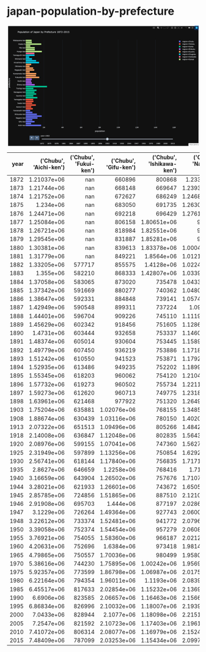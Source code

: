 # japan-population-by-prefecture

![Screenshot](screenshot.png)


|   year |   ('Chubu', 'Aichi-ken') |   ('Chubu', 'Fukui-ken') |   ('Chubu', 'Gifu-ken') |   ('Chubu', 'Ishikawa-ken') |   ('Chubu', 'Nagano-ken') |   ('Chubu', 'Niigata-ken') |   ('Chubu', 'Shizuoka-ken') |   ('Chubu', 'Toyama-ken') |   ('Chubu', 'Yamanashi-ken') |   ('Chugoku', 'Hiroshima-ken') |   ('Chugoku', 'Okayama-ken') |   ('Chugoku', 'Shimane-ken') |   ('Chugoku', 'Tottori-ken') |   ('Chugoku', 'Yamaguchi-ken') |   ('Hokkaido', 'Hokkaido') |   ('Kansai', 'Hyogo-ken') |   ('Kansai', 'Kyoto-fu') |   ('Kansai', 'Mie-ken') |   ('Kansai', 'Nara-ken') |   ('Kansai', 'Osaka-fu') |   ('Kansai', 'Shiga-ken') |   ('Kansai', 'Wakayama-ken') |   ('Kanto', 'Chiba-ken') |   ('Kanto', 'Gunma-ken') |   ('Kanto', 'Ibaraki-ken') |   ('Kanto', 'Kanagawa-ken') |   ('Kanto', 'Saitama-ken') |   ('Kanto', 'Tochigi-ken') |   ('Kanto', 'Tokyo-to') |   ('Kyushu', 'Fukuoka-ken') |   ('Kyushu', 'Kagoshima-ken') |   ('Kyushu', 'Kumamoto-ken') |   ('Kyushu', 'Miyazaki-ken') |   ('Kyushu', 'Nagasaki-ken') |   ('Kyushu', 'Oita-ken') |   ('Kyushu', 'Okinawa-ken') |   ('Kyushu', 'Saga-ken') |   ('Shikoku', 'Ehime-ken') |   ('Shikoku', 'Kagawa-ken') |   ('Shikoku', 'Kochi-ken') |   ('Shikoku', 'Tokushima-ken') |   ('Tohoku', 'Akita-ken') |   ('Tohoku', 'Aomori-ken') |   ('Tohoku', 'Fukushima-ken') |   ('Tohoku', 'Iwate-ken') |   ('Tohoku', 'Miyagi-ken') |   ('Tohoku', 'Yamagata-ken') |
|-------:|-------------------------:|-------------------------:|------------------------:|----------------------------:|--------------------------:|---------------------------:|----------------------------:|--------------------------:|-----------------------------:|-------------------------------:|-----------------------------:|-----------------------------:|-----------------------------:|-------------------------------:|---------------------------:|--------------------------:|-------------------------:|------------------------:|-------------------------:|-------------------------:|--------------------------:|-----------------------------:|-------------------------:|-------------------------:|---------------------------:|----------------------------:|---------------------------:|---------------------------:|------------------------:|----------------------------:|------------------------------:|-----------------------------:|-----------------------------:|-----------------------------:|-------------------------:|----------------------------:|-------------------------:|---------------------------:|----------------------------:|---------------------------:|-------------------------------:|--------------------------:|---------------------------:|------------------------------:|--------------------------:|---------------------------:|-----------------------------:|
|   1872 |              1.21037e+06 |                      nan |        660896           |            800868           |               1.2331e+06  |                1.35373e+06 |                 1.12302e+06 |             nan           |                       360068 |               919047           |             933889           |             599653           |                       385531 |               827536           |           327344           |          834350           |         810240           |        777597           |         418326           |              1.10803e+06 |          576564           |             556919           |            nan           |         382697           |           837014           |            595812           |           837941           |           623058           |        779361           |                 1.34101e+06 |              670864           |                nan           |                nan           |             630487           |         562318           |            166789           |                   506667 |              nan           |            559712           |           524511           |                            nan |          582297           |           473244           |              782169           |          692048           |           404577           |             299291           |
|   1873 |              1.21744e+06 |                      nan |        668148           |            669647           |               1.23936e+06 |                1.35722e+06 |                 1.12857e+06 |             nan           |                       362973 |               925962           |             939380           |             602257           |                       386186 |               830060           |           330527           |          839634           |         812674           |        783633           |         423004           |              1.11349e+06 |          578099           |             562410           |            nan           |         384796           |           842730           |            582733           |           843918           |           626994           |        813504           |                 1.35252e+06 |              806902           |                nan           |             382564           |             665123           |         565460           |            166789           |                   480034 |              nan           |            564351           |           526285           |                            nan |          581859           |           473317           |                   1.21935e+06 |          696810           |           408088           |             302743           |
|   1874 |              1.21752e+06 |                      nan |        672627           |            686249           |               1.24689e+06 |                1.36878e+06 |                 1.13153e+06 |             nan           |                       364345 |               941978           |             941928           |             604020           |                       388861 |               836419           |           354550           |          839458           |         817466           |        781002           |         427635           |              1.12277e+06 |          579704           |             565696           |              1.04319e+06 |            nan           |           854112           |            606909           |                1.24435e+06 |           636348           |        830935           |                 1.36721e+06 |              812327           |                nan           |             388083           |             668482           |         578163           |            167073           |                   486946 |           786408           |               nan           |           528728           |                            nan |          596641           |           473098           |                   1.22847e+06 |          701041           |           410437           |             307535           |
|   1875 |              1.234e+06   |                      nan |        683050           |            691735           |               1.26304e+06 |                1.38835e+06 |                 1.1522e+06  |             nan           |                       369255 |               942827           |             955239           |             608853           |                       392589 |               838946           |           356910           |          852422           |         820745           |        797310           |         430734           |              1.14302e+06 |          584756           |             572436           |              1.05537e+06 |            nan           |           863388           |            612558           |                1.26885e+06 |           648503           |        855270           |                 1.37703e+06 |              813692           |                nan           |             384071           |             668974           |         580347           |            167320           |                   487008 |           791522           |               nan           |           531863           |                            nan |          604114           |           484428           |                   1.24654e+06 |          703843           |           419135           |             309837           |
|   1876 |              1.24471e+06 |                      nan |        692218           |            696429           |               1.27612e+06 |                1.38881e+06 |                 1.16004e+06 |             nan           |                       374250 |               964337           |             961035           |             613425           |                       395632 |               844550           |           149554           |          863784           |         832998           |        810461           |         433938           |              1.15222e+06 |          589747           |             579112           |              1.06166e+06 |            nan           |                1.24396e+06 |            602441           |                1.29861e+06 |           665724           |             1.08158e+06 |                 1.39562e+06 |              820654           |                nan           |             388508           |             672278           |         583740           |            167572           |                   491260 |           793214           |            591584           |           534070           |                            nan |          609420           |           489245           |                   1.25858e+06 |          327924           |           421960           |             312313           |
|   1877 |              1.25084e+06 |                      nan |        806158           |                 1.80651e+06 |          965677           |                1.50006e+06 |            968814           |             nan           |                       377944 |                    1.19007e+06 |             976774           |                  1.01736e+06 |                          nan |               850608           |           150667           |               1.34376e+06 |         792042           |        818877           |            nan           |              1.46369e+06 |          711802           |             584976           |              1.07114e+06 |         547991           |           867701           |            707272           |           901714           |           543245           |        877049           |                 1.06405e+06 |                   1.21838e+06 |             980642           |                nan           |                  1.16737e+06 |         714234           |            167822           |                      nan |                1.39409e+06 |               nan           |                1.16024e+06 |                            nan |          613389           |           462865           |              765115           |          578297           |           591524           |             657613           |
|   1878 |              1.26721e+06 |                      nan |        818984           |                 1.82551e+06 |          973959           |                1.5046e+06  |            976405           |             nan           |                       381229 |                    1.19784e+06 |             984621           |                  1.02368e+06 |                          nan |               855618           |           151735           |               1.35738e+06 |         798911           |        830415           |            nan           |              1.47681e+06 |          721099           |             591668           |              1.07864e+06 |         554888           |           875491           |            715258           |           912528           |           550271           |        881443           |                 1.07024e+06 |                   1.21994e+06 |             980976           |                nan           |                  1.17326e+06 |         718816           |            168064           |                      nan |                1.40369e+06 |               nan           |                1.16472e+06 |                            nan |          616148           |           464985           |              774707           |          579249           |           594684           |             662913           |
|   1879 |              1.29545e+06 |                      nan |        831887           |                 1.85281e+06 |          986077           |                1.53071e+06 |            980766           |             nan           |                       391123 |                    1.20795e+06 |                  1.00122e+06 |                  1.03458e+06 |                          nan |               875607           |           158615           |               1.37072e+06 |         814273           |        835087           |            nan           |              1.53402e+06 |          729893           |             602075           |              1.09968e+06 |         573984           |           887957           |            754610           |           929939           |           570843           |        953776           |                 1.0876e+06  |                   1.26191e+06 |             981341           |                nan           |                  1.19213e+06 |         728115           |            310545           |                      nan |                1.43263e+06 |               nan           |                1.18576e+06 |                            nan |          621130           |           468517           |              804866           |          592294           |           616881           |             681180           |
|   1880 |              1.30381e+06 |                      nan |        839613           |                 1.83378e+06 |               1.00041e+06 |                1.54634e+06 |            970022           |             nan           |                       395447 |                    1.21315e+06 |                  1.00057e+06 |                  1.03726e+06 |                          nan |               877614           |           163355           |               1.39193e+06 |         822112           |        842269           |            nan           |              1.54008e+06 |          738211           |             601236           |              1.10329e+06 |         581556           |           894376           |            757462           |           933955           |           581358           |        957144           |                 1.09722e+06 |                   1.27046e+06 |             986695           |                nan           |                  1.19034e+06 |         731964           |            310545           |                      nan |                1.4389e+06  |               nan           |                1.17925e+06 |                            nan |          618833           |           475413           |              808937           |          591881           |           619120           |             682929           |
|   1881 |              1.31779e+06 |                      nan |        849221           |                 1.8564e+06  |               1.01214e+06 |                1.56431e+06 |            972265           |             nan           |                       404299 |                    1.22506e+06 |                  1.00705e+06 |                  1.04386e+06 |                          nan |               883885           |           168084           |               1.40661e+06 |         831012           |        850791           |            nan           |              1.54744e+06 |          745133           |             603723           |              1.10868e+06 |         593625           |           906073           |            772903           |           952689           |           593383           |        979109           |                 1.10948e+06 |                   1.27963e+06 |             995673           |                nan           |                  1.19606e+06 |         740009           |            356801           |                      nan |                1.45347e+06 |               nan           |           550686           |                         637550 |          625506           |           484274           |              823120           |          598132           |           625332           |             687718           |
|   1882 |              1.33205e+06 |                   577717 |        855575           |                 1.4128e+06  |               1.02241e+06 |                1.58117e+06 |            980793           |             nan           |                       409929 |                    1.24303e+06 |                  1.01967e+06 |             669410           |                       380915 |               888442           |           177901           |               1.41942e+06 |         835227           |        857887           |            nan           |              1.57233e+06 |          633447           |             606754           |              1.1177e+06  |         604182           |           916739           |            790735           |           962717           |           600627           |        987911           |                 1.11865e+06 |                   1.29028e+06 |             993373           |                nan           |                  1.20445e+06 |         741201           |            358880           |                      nan |                1.47268e+06 |               nan           |           546642           |                         642172 |          628435           |           487687           |              829990           |          605538           |           629286           |             693360           |
|   1883 |              1.355e+06   |                   582210 |        868333           |                 1.42807e+06 |               1.03397e+06 |                1.5866e+06  |            985881           |             nan           |                       410246 |                    1.25281e+06 |                  1.02957e+06 |             674984           |                       379747 |               897370           |           122705           |               1.43336e+06 |         840951           |        870137           |            nan           |              1.5857e+06  |          639961           |             610182           |              1.12408e+06 |         613410           |           920876           |            800925           |           970598           |           609000           |        999623           |                 1.12829e+06 |                   1.29159e+06 |             997830           |                nan           |                  1.21216e+06 |         746411           |            360770           |                      nan |                1.49161e+06 |               nan           |           549184           |                         649616 |          633203           |           488505           |              840241           |          611735           |           694338           |             695533           |
|   1884 |              1.37058e+06 |                   583065 |        873020           |            735478           |               1.04334e+06 |                1.5893e+06  |            982512           |          701622           |                       416497 |                    1.25915e+06 |                  1.03724e+06 |             678813           |                       381300 |               897296           |           249875           |               1.4482e+06  |         851246           |        877666           |            nan           |              1.65316e+06 |          639634           |             612505           |              1.11365e+06 |         636082           |           929747           |            831151           |           985889           |           627441           |             1.21754e+06 |                 1.1355e+06  |              935094           |                  1.00101e+06 |             381879           |             707604           |         752161           |            364701           |                   519712 |                1.51182e+06 |               nan           |           546977           |                         651109 |          640575           |           493137           |              857833           |          615616           |           644417           |             705507           |
|   1885 |              1.37342e+06 |                   591669 |        880277           |            740362           |               1.04806e+06 |                1.6018e+06  |            991127           |          706014           |                       419444 |                    1.27210e+06 |                  1.04028e+06 |             682536           |                       381838 |               900339           |           273340           |               1.45865e+06 |         853058           |        879353           |            nan           |              1.68194e+06 |          645519           |             618026           |              1.11811e+06 |         640871           |           938377           |            848682           |           994704           |           635751           |             1.23384e+06 |                 1.13999e+06 |              933196           |                  1.00091e+06 |             383769           |             712631           |         757747           |            367874           |                   522697 |                1.52756e+06 |               nan           |           548638           |                         651731 |          639259           |           495182           |              861428           |          622426           |           651401           |             709145           |
|   1886 |              1.38647e+06 |                   592331 |        884848           |            739141           |               1.05749e+06 |                1.62865e+06 |                 1.00269e+06 |          712532           |                       425898 |                    1.27288e+06 |                  1.04567e+06 |             684856           |                       383241 |               899606           |           284040           |               1.4661e+06  |         848761           |        883462           |            nan           |              1.69124e+06 |          648339           |             619343           |              1.12538e+06 |         648329           |           948161           |            865976           |                1.00402e+06 |           641420           |             1.27651e+06 |                 1.14833e+06 |              941063           |                  1.00378e+06 |             386299           |             719082           |         761476           |            373587           |                   527244 |                1.52938e+06 |               nan           |           552513           |                         656064 |          644367           |           499549           |              855079           |          628591           |           665345           |             717252           |
|   1887 |              1.42949e+06 |                   590548 |        899311           |            737224           |               1.096e+06   |                1.65274e+06 |                 1.03894e+06 |          726078           |                       437475 |                    1.27854e+06 |                  1.05133e+06 |             688127           |                       390061 |               911859           |           326614           |               1.4997e+06  |         866743           |        901698           |         489213           |              1.2457e+06  |          661323           |             621554           |              1.15929e+06 |         690880           |           980803           |            923178           |                1.03938e+06 |           670042           |             1.50976e+06 |                 1.18888e+06 |              962219           |                  1.03026e+06 |             403810           |             739825           |         773101           |            375280           |                   547832 |                1.55726e+06 |               nan           |           562066           |                         670963 |          662917           |           523226           |              893954           |          651989           |           720075           |             732913           |
|   1888 |              1.44401e+06 |                   596704 |        909226           |            745110           |               1.11195e+06 |                1.66538e+06 |                 1.05823e+06 |          738445           |                       445182 |                    1.28911e+06 |                  1.06216e+06 |             692101           |                       394333 |               914083           |           347950           |               1.52182e+06 |         875084           |        909702           |         496431           |              1.28115e+06 |          667563           |             623842           |              1.17214e+06 |         718215           |           998976           |            947766           |                1.05448e+06 |           684341           |             1.55952e+06 |                 1.2093e+06  |              985271           |                  1.04228e+06 |             407827           |             752402           |         781554           |            374266           |                   553423 |           906414           |            660484           |           569874           |                         676154 |          682928           |           530292           |              913459           |          656047           |           736628           |             741896           |
|   1889 |              1.45629e+06 |                   602342 |        918456           |            751605           |               1.12869e+06 |                1.68198e+06 |                 1.07084e+06 |          745248           |                       452781 |                    1.30346e+06 |                  1.06809e+06 |             695782           |                       399060 |               922497           |           378188           |               1.54173e+06 |         887031           |        918369           |         498871           |              1.32422e+06 |          671788           |             627332           |              1.18406e+06 |         722865           |                1.01435e+06 |            960069           |                1.06914e+06 |           699121           |             1.62855e+06 |                 1.22455e+06 |              998153           |                  1.05248e+06 |             412729           |             762812           |         788635           |            381142           |                   560594 |           921708           |            668548           |           575852           |                         681863 |          690122           |           538110           |              934449           |          667115           |           760291           |             750840           |
|   1890 |              1.4731e+06  |                   603444 |        932658           |            753337           |               1.14607e+06 |                1.69373e+06 |                 1.08456e+06 |          754105           |                       458534 |                    1.31951e+06 |                  1.07271e+06 |             697878           |                       401697 |               927015           |           414430           |               1.55137e+06 |         894928           |        926376           |         500742           |              1.34832e+06 |          677502           |             630373           |              1.19135e+06 |         738061           |                1.0255e+06  |            979756           |                1.08112e+06 |           713362           |             1.48667e+06 |                 1.23602e+06 |                   1.00582e+06 |                  1.05765e+06 |             416824           |             773095           |         792085           |            406622           |                   565568 |           926972           |            672557           |           577937           |                         683994 |          697298           |           545026           |              952489           |          671956           |           751830           |             756909           |
|   1891 |              1.48374e+06 |                   605014 |        930604           |            753445           |               1.15894e+06 |                1.70043e+06 |                 1.09448e+06 |          759040           |                       463263 |                    1.32454e+06 |                  1.07639e+06 |             700665           |                       403589 |               929629           |           452152           |               1.56232e+06 |         903189           |        931687           |         502033           |              1.35736e+06 |          678775           |             630667           |              1.19678e+06 |         749030           |                1.03462e+06 |            992047           |                1.08736e+06 |           722510           |             1.50003e+06 |                 1.24491e+06 |                   1.01456e+06 |                  1.06488e+06 |             424033           |             776779           |         790063           |            412354           |                   568925 |           933510           |            673004           |           580330           |                         682225 |          703482           |           551389           |              964578           |          676665           |           758013           |             764701           |
|   1892 |              1.49779e+06 |                   607450 |        936219           |            753886           |               1.17182e+06 |                1.71197e+06 |                 1.10588e+06 |          763105           |                       467337 |                    1.33614e+06 |                  1.08274e+06 |             703256           |                       405725 |               937036           |           493024           |               1.57697e+06 |         914700           |        936465           |         506304           |              1.37023e+06 |          681145           |             633771           |              1.20515e+06 |         759617           |                1.04668e+06 |                 1.01548e+06 |                1.09895e+06 |           731893           |             1.51958e+06 |                 1.25806e+06 |                   1.0246e+06  |                  1.0753e+06  |             431693           |             786416           |         792912           |            419970           |                   569831 |           940009           |            675940           |           584569           |                         682398 |          712738           |           559391           |              980310           |          682996           |           776378           |             773015           |
|   1893 |              1.51242e+06 |                   610550 |        941523           |            753871           |               1.17923e+06 |                1.71338e+06 |                 1.11713e+06 |          764196           |                       471480 |                    1.34248e+06 |                  1.08442e+06 |             702301           |                       404321 |               938158           |           537953           |               1.58152e+06 |         924093           |        943376           |         508963           |              1.38077e+06 |          682455           |             634494           |              1.21574e+06 |         766687           |                1.05837e+06 |            799862           |                1.1096e+06  |           744426           |             1.79073e+06 |                 1.27505e+06 |                   1.03686e+06 |                  1.08416e+06 |             436067           |             795461           |         794050           |            421769           |                   577175 |           942632           |            675237           |           587428           |                         679046 |          720871           |           567002           |              994825           |          690456           |           790079           |             778280           |
|   1894 |              1.52935e+06 |                   613486 |        949235           |            752202           |               1.18994e+06 |                1.71956e+06 |                 1.12858e+06 |          763450           |                       474959 |                    1.34633e+06 |                  1.08374e+06 |             700921           |                       404111 |               939940           |           594143           |               1.59543e+06 |         937383           |        950038           |         512181           |              1.40031e+06 |          686715           |             636699           |              1.22163e+06 |         778729           |                1.06932e+06 |            811986           |                1.11913e+06 |           751874           |             1.82958e+06 |                 1.28508e+06 |                   1.04296e+06 |                  1.0973e+06  |             439273           |             803713           |         796456           |            432078           |                   579844 |           945101           |            671638           |           590875           |                         670745 |          726974           |           574235           |                   1.00538e+06 |          693730           |           802927           |             781727           |
|   1895 |              1.55345e+06 |                   618203 |        960062           |            754120           |               1.21044e+06 |                1.73133e+06 |                 1.14865e+06 |          764399           |                       482349 |                    1.36782e+06 |                  1.09455e+06 |             705674           |                       407650 |               948234           |           647883           |               1.61083e+06 |         951825           |        960773           |         518025           |              1.42275e+06 |          690043           |             644983           |              1.23038e+06 |         792575           |                1.08544e+06 |            834624           |                1.13777e+06 |           767478           |             1.86791e+06 |                 1.31378e+06 |                   1.05817e+06 |                  1.10593e+06 |             447126           |             820338           |         805374           |            439578           |                   587287 |           956166           |            674600           |           598011           |                         674976 |          737922           |           584459           |                   1.02278e+06 |          702915           |           817805           |             790779           |
|   1896 |              1.57732e+06 |                   619273 |        960502           |            755734           |               1.22111e+06 |                1.73646e+06 |                 1.16261e+06 |          762892           |                       489412 |                    1.38819e+06 |                  1.10098e+06 |             706028           |                       411585 |               952300           |           698144           |               1.63124e+06 |         957775           |        963668           |         521918           |              1.45618e+06 |          689723           |             651021           |              1.23966e+06 |         797870           |                1.10154e+06 |            852283           |                1.14713e+06 |           781864           |             1.90717e+06 |                 1.33342e+06 |                   1.06975e+06 |                  1.1088e+06  |             450416           |             832616           |         814064           |            442834           |                   596275 |           964079           |            673378           |           600865           |                         675570 |          748358           |           589557           |                   1.04129e+06 |          694867           |           821257           |             800831           |
|   1897 |              1.59273e+06 |                   612620 |        960713           |            749775           |               1.23186e+06 |                1.73363e+06 |                 1.17598e+06 |          754799           |                       492689 |                    1.40567e+06 |                  1.10839e+06 |             709065           |                       412965 |               961065           |           755837           |               1.65237e+06 |         957260           |        967406           |         524562           |              1.50377e+06 |          688343           |             656025           |              1.24587e+06 |         806277           |                1.11527e+06 |            870256           |                1.15282e+06 |           798946           |             1.94858e+06 |                 1.35778e+06 |                   1.08374e+06 |                  1.12207e+06 |             455535           |             845441           |         819996           |            449112           |                   599679 |           971955           |            676681           |           609005           |                         676694 |          757041           |           600294           |                   1.06101e+06 |          702750           |           833113           |             811039           |
|   1898 |              1.63961e+06 |                   621468 |        977922           |            751320           |               1.26492e+06 |                1.74562e+06 |                 1.20032e+06 |          766407           |                       506497 |                    1.44962e+06 |                  1.13583e+06 |             716586           |                       421020 |               979596           |           859534           |               1.71763e+06 |         997488           |        996646           |         535619           |              1.60092e+06 |          694606           |             672225           |              1.27538e+06 |         830223           |                1.14959e+06 |            926884           |                1.1757e+06  |           829630           |             2.10178e+06 |                 1.42562e+06 |                   1.10422e+06 |                  1.15627e+06 |             464510           |             902455           |         835917           |            460221           |                   618679 |           995441           |            694280           |           622950           |                         688123 |          781129           |           617531           |                   1.098e+06   |          718737           |           851210           |             827138           |
|   1903 |              1.75204e+06 |                   635881 |             1.02076e+06 |            768155           |               1.34856e+06 |                1.78012e+06 |                 1.29347e+06 |          776851           |                       540657 |                    1.50871e+06 |                  1.18824e+06 |             731295           |                       435959 |                    1.01516e+06 |                1.0895e+06  |               1.83396e+06 |              1.05512e+06 |             1.04432e+06 |         558314           |              1.82346e+06 |          716920           |             697766           |              1.31655e+06 |         904046           |                1.20048e+06 |                 1.05143e+06 |                1.24028e+06 |           912274           |             2.53268e+06 |                 1.57116e+06 |                   1.18414e+06 |                  1.19849e+06 |             501926           |                  1.01536e+06 |         854982           |            476230           |                   654593 |                1.03496e+06 |            711603           |           646008           |                         707545 |          837665           |           665691           |                   1.17522e+06 |          748752           |           905883           |             879564           |
|   1908 |              1.88674e+06 |                   630439 |             1.03116e+06 |            780150           |               1.40207e+06 |                1.82224e+06 |                 1.37605e+06 |          770665           |                       573341 |                    1.59876e+06 |                  1.22321e+06 |             738048           |                       441142 |                    1.04493e+06 |                1.45942e+06 |               1.98298e+06 |              1.15567e+06 |             1.0773e+06  |         569772           |              2.14403e+06 |          694370           |             723357           |              1.35844e+06 |         961026           |                1.26e+06    |                 1.1781e+06  |                1.2845e+06  |           977437           |             3.05395e+06 |                 1.72108e+06 |                   1.27546e+06 |                  1.23636e+06 |             542088           |                  1.10359e+06 |         880290           |            502309           |                   671531 |                1.05755e+06 |            729563           |           670910           |                         720888 |          892650           |           721127           |                   1.23428e+06 |          776714           |           893365           |             913445           |
|   1913 |              2.07322e+06 |                   651513 |             1.09496e+06 |            805266           |               1.48420e+06 |                1.91131e+06 |                 1.48371e+06 |          805613           |                       608969 |                    1.6917e+06  |                  1.26114e+06 |             758754           |                       470674 |                    1.08979e+06 |                1.81770e+06 |               2.14379e+06 |              1.28821e+06 |             1.10157e+06 |         600711           |              2.46107e+06 |          697369           |             770293           |              1.40159e+06 |              1.02085e+06 |                1.32833e+06 |                 1.22825e+06 |                1.34367e+06 |                1.04418e+06 |             3.14536e+06 |                 1.92642e+06 |                   1.39739e+06 |                  1.30340e+06 |             597472           |                  1.1347e+06  |         926936           |            534415           |                   693611 |                1.09799e+06 |            759556           |           693548           |                         742320 |          943628           |           764485           |                   1.3035e+06  |          835415           |           927337           |             965356           |
|   1918 |              2.14008e+06 |                   636847 |             1.12048e+06 |            802835           |               1.56435e+06 |                1.91602e+06 |                 1.59177e+06 |          803191           |                       633224 |                    1.68793e+06 |                  1.28559e+06 |             717530           |                       465281 |                    1.09905e+06 |                2.1777e+06  |               2.32105e+06 |              1.38389e+06 |             1.11489e+06 |         594482           |              2.88849e+06 |          703944           |             795400           |              1.39575e+06 |              1.08214e+06 |                1.40774e+06 |                 1.32303e+06 |                1.39171e+06 |                1.10333e+06 |             3.71934e+06 |                 2.1126e+06  |                   1.4625e+06  |                  1.31132e+06 |             651151           |                  1.23025e+06 |         920994           |            580940           |                   679322 |                1.12804e+06 |            714374           |           708710           |                         744088 |          977212           |           797841           |                   1.38961e+06 |          869652           |           954571           |             987053           |
|   1920 |              2.08976e+06 |                   599155 |             1.07041e+06 |            747360           |               1.56272e+06 |                1.77647e+06 |                 1.55039e+06 |          724276           |                       583453 |                    1.54190e+06 |                  1.2177e+06  |             714712           |                       454675 |                    1.04101e+06 |                2.35918e+06 |               2.3018e+06  |              1.28715e+06 |             1.06927e+06 |         564607           |              2.58785e+06 |          651050           |             750411           |              1.33616e+06 |              1.05261e+06 |                1.3504e+06  |                 1.32339e+06 |                1.31953e+06 |                1.04648e+06 |             3.69943e+06 |                 2.18825e+06 |                   1.41558e+06 |                  1.23323e+06 |             651097           |                  1.13618e+06 |         860282           |            571572           |                   673895 |                1.04672e+06 |            677852           |           670895           |                         670212 |          898537           |           756454           |                   1.36275e+06 |          845540           |           961768           |             968925           |
|   1925 |              2.31949e+06 |                   597899 |             1.13256e+06 |            750854           |               1.62922e+06 |                1.84981e+06 |                 1.67122e+06 |          749243           |                       600675 |                    1.61768e+06 |                  1.23845e+06 |             722402           |                       472230 |                    1.09454e+06 |                2.49868e+06 |               2.45468e+06 |              1.40638e+06 |             1.10769e+06 |         583828           |              3.0595e+06  |          662412           |             787511           |              1.39926e+06 |              1.11886e+06 |                1.40909e+06 |                 1.41679e+06 |                1.39446e+06 |                1.09043e+06 |             4.48514e+06 |                 2.30167e+06 |                   1.47219e+06 |                  1.29609e+06 |             691094           |                  1.16394e+06 |         915136           |            557622           |                   684831 |                1.09637e+06 |            700308           |           687478           |                         689814 |          936408           |           812977           |                   1.4376e+06  |          900984           |                1.04404e+06 |                  1.0273e+06  |
|   1930 |              2.56741e+06 |                   618144 |             1.17840e+06 |            756835           |               1.71712e+06 |                1.93333e+06 |                 1.79780e+06 |          778953           |                       631042 |                    1.69214e+06 |                  1.28396e+06 |             739507           |                       489266 |                    1.13564e+06 |                2.81234e+06 |               2.6463e+06  |              1.55283e+06 |             1.15741e+06 |         596225           |              3.54002e+06 |          691631           |             830748           |              1.47012e+06 |              1.18608e+06 |                1.4871e+06  |                 1.61961e+06 |                1.45917e+06 |                1.14174e+06 |             5.40868e+06 |                 2.52712e+06 |                   1.55669e+06 |                  1.35399e+06 |             760467           |                  1.23336e+06 |         945771           |            577509           |                   691565 |                1.14212e+06 |            732816           |           718152           |                         716544 |          987706           |           879914           |                   1.50815e+06 |          975771           |                1.14278e+06 |                  1.08003e+06 |
|   1935 |              2.8627e+06  |                   646659 |             1.2258e+06  |            768416           |               1.714e+06   |                1.99578e+06 |                 1.93986e+06 |          798890           |                       646727 |                    1.80492e+06 |                  1.33265e+06 |             747119           |                       490461 |                    1.19054e+06 |                3.06828e+06 |               2.92325e+06 |              1.70251e+06 |             1.1746e+06  |         620471           |              4.29717e+06 |          711436           |             864087           |              1.54639e+06 |              1.24245e+06 |                1.54899e+06 |                 1.84000e+06 |                1.52885e+06 |                1.19506e+06 |             6.36992e+06 |                 2.7558e+06  |                   1.59147e+06 |                  1.38705e+06 |             824431           |                  1.29688e+06 |         980458           |            592494           |                   686117 |                1.1649e+06  |            748656           |           714980           |                         728748 |               1.03774e+06 |           967129           |                   1.58156e+06 |               1.04611e+06 |                1.2348e+06  |                  1.11682e+06 |
|   1940 |              3.16659e+06 |                   643904 |             1.26502e+06 |            757676           |               1.71073e+06 |                2.0644e+06  |                 2.01786e+06 |          822569           |                       663026 |                    1.8695e+06  |                  1.32936e+06 |             740940           |                       484390 |                    1.29424e+06 |                3.27272e+06 |               3.22123e+06 |              1.72999e+06 |             1.19878e+06 |         620509           |              4.79297e+06 |          703679           |             865074           |              1.58842e+06 |              1.29903e+06 |                1.62e+06    |                 2.18897e+06 |                1.60804e+06 |                1.20666e+06 |             7.35497e+06 |                 3.09413e+06 |                   1.58947e+06 |                  1.36818e+06 |             840357           |                  1.37006e+06 |         972975           |            574579           |                   701517 |                1.17870e+06 |            730394           |           709286           |                         718717 |               1.05228e+06 |                1.00051e+06 |                   1.62552e+06 |               1.09579e+06 |                1.27124e+06 |                  1.11934e+06 |
|   1944 |              3.28021e+06 |                   621933 |             1.26601e+06 |            743672           |               1.65051e+06 |                1.99482e+06 |                 2.02786e+06 |          819614           |                       634897 |                    1.96295e+06 |                  1.3333e+06  |             729819           |                       476284 |                    1.35737e+06 |                3.25616e+06 |               3.22438e+06 |              1.63553e+06 |             1.20927e+06 |         606789           |              4.41295e+06 |          691972           |             847388           |              1.65934e+06 |              1.31952e+06 |                1.65668e+06 |                 2.47435e+06 |                1.64762e+06 |                1.20368e+06 |             7.271e+06   |                 3.06647e+06 |                   1.59401e+06 |                  1.37100e+06 |             839556           |                  1.49089e+06 |         973707           |            590480           |                   705651 |                1.18649e+06 |            713134           |           693053           |                         703260 |               1.04877e+06 |                1.0091e+06  |                   1.59939e+06 |               1.10405e+06 |                1.27586e+06 |                  1.08357e+06 |
|   1945 |              2.85785e+06 |                   724856 |             1.51865e+06 |            887510           |               2.12105e+06 |                2.38965e+06 |                 2.22036e+06 |          953834           |                       839057 |                    1.88547e+06 |                  1.56463e+06 |             860275           |                       563220 |                    1.35649e+06 |                3.51839e+06 |               2.82189e+06 |              1.6038e+06  |             1.39429e+06 |         779685           |              2.80096e+06 |          860911           |             936006           |              1.96686e+06 |              1.54608e+06 |                1.94434e+06 |                 1.86567e+06 |                2.04726e+06 |                1.54636e+06 |             3.48828e+06 |                 2.74686e+06 |                   1.53847e+06 |                  1.55649e+06 |             913687           |                  1.31859e+06 |              1.12451e+06 |               nan           |                   830431 |                1.36148e+06 |            863700           |           775578           |                         835763 |               1.21187e+06 |                1.08325e+06 |                   1.95736e+06 |               1.22779e+06 |                1.46225e+06 |                  1.32635e+06 |
|   1946 |              2.91908e+06 |                   695703 |             1.444e+06   |            877197           |               2.02865e+06 |                2.32681e+06 |                 2.26006e+06 |          932669           |                       796973 |                    1.90143e+06 |                  1.53862e+06 |             848995           |                       557429 |                    1.3755e+06  |                3.48801e+06 |               2.82619e+06 |              1.622e+06   |             1.37186e+06 |         744381           |              2.97614e+06 |          831306           |             933231           |              2.00857e+06 |              1.52464e+06 |                1.94083e+06 |                 2.01994e+06 |                2.02855e+06 |                1.50362e+06 |             4.18307e+06 |                 2.90664e+06 |                   1.62976e+06 |                  1.63198e+06 |             957856           |                  1.41798e+06 |              1.1495e+06  |               nan           |                   856692 |                1.3807e+06  |            872312           |           797876           |                         829405 |               1.19581e+06 |                1.08923e+06 |                   1.91875e+06 |               1.21715e+06 |                1.4621e+06  |                  1.29493e+06 |
|   1947 |              3.1229e+06  |                   726264 |             1.49364e+06 |            927743           |               2.06001e+06 |                2.41827e+06 |                 2.35300e+06 |          979229           |                       807251 |                    2.0115e+06  |                  1.61962e+06 |             894267           |                       587606 |                    1.47924e+06 |                3.85282e+06 |               3.05744e+06 |              1.73908e+06 |             1.41649e+06 |         779935           |              3.33466e+06 |          858367           |             959999           |              2.11292e+06 |              1.57279e+06 |                2.01374e+06 |                 2.21812e+06 |                2.10045e+06 |                1.53431e+06 |             5.00078e+06 |                 3.17813e+06 |                   1.74630e+06 |                  1.76573e+06 |                  1.02569e+06 |                  1.53167e+06 |              1.23365e+06 |               nan           |                   917797 |                1.45389e+06 |            917673           |           848337           |                         854811 |               1.2574e+06  |                1.18024e+06 |                   1.99246e+06 |               1.26274e+06 |                1.56683e+06 |                  1.33565e+06 |
|   1948 |              3.22612e+06 |                   733374 |             1.52481e+06 |            941772           |               2.07968e+06 |                2.43545e+06 |                 2.4071e+06  |          998349           |                       815485 |                    2.04592e+06 |                  1.65028e+06 |             903576           |                       592863 |                    1.50553e+06 |                4.02105e+06 |               3.15689e+06 |              1.78475e+06 |             1.4511e+06  |         778677           |              3.51522e+06 |          872775           |             979982           |              2.14051e+06 |              1.60889e+06 |                2.04458e+06 |                 2.31755e+06 |                2.13222e+06 |                1.55786e+06 |             5.41787e+06 |                 3.31258e+06 |                   1.76651e+06 |                  1.78606e+06 |                  1.05248e+06 |                  1.56556e+06 |              1.24569e+06 |               nan           |                   931336 |                1.48111e+06 |            934123           |           866385           |                         869290 |               1.28371e+06 |                1.21832e+06 |                   2.02648e+06 |               1.2942e+06  |                1.59631e+06 |                  1.34649e+06 |
|   1950 |              3.39058e+06 |                   752374 |             1.54454e+06 |            957279           |               2.06083e+06 |                2.461e+06   |                 2.47147e+06 |               1.00879e+06 |                       811369 |                    2.08197e+06 |                  1.6611e+06  |             912551           |                       600177 |                    1.54088e+06 |                4.29557e+06 |               3.30994e+06 |              1.83293e+06 |             1.4612e+06  |         763883           |              3.85705e+06 |          861180           |             982113           |              2.13904e+06 |              1.60138e+06 |                2.03942e+06 |                 2.48766e+06 |                2.14644e+06 |                1.55046e+06 |             6.2775e+06  |                 3.53017e+06 |                   1.80412e+06 |                  1.82758e+06 |                  1.09143e+06 |                  1.64549e+06 |              1.253e+06   |            917875           |                   945082 |                1.52188e+06 |            946022           |           873874           |                         878511 |               1.30903e+06 |                1.28287e+06 |                   2.06239e+06 |               1.34673e+06 |                1.66344e+06 |                  1.35735e+06 |
|   1955 |              3.76921e+06 |                   754055 |             1.58360e+06 |            966187           |               2.02129e+06 |                2.47349e+06 |                 2.65044e+06 |               1.02112e+06 |                       807044 |                    2.14904e+06 |                  1.6898e+06  |             929066           |                       614259 |                    1.60984e+06 |                4.77309e+06 |               3.62095e+06 |              1.93516e+06 |             1.48558e+06 |         776861           |              4.61831e+06 |          853734           |                  1.00682e+06 |              2.20506e+06 |              1.61355e+06 |                2.06404e+06 |                 2.9195e+06  |                2.26262e+06 |                1.54758e+06 |             8.03708e+06 |                 3.85976e+06 |                   2.04411e+06 |                  1.89566e+06 |                  1.13938e+06 |                  1.7476e+06  |              1.2772e+06  |            801065           |                   973749 |                1.54063e+06 |            943823           |           882683           |                         878109 |               1.34887e+06 |                1.38252e+06 |                   2.09524e+06 |               1.4271e+06  |                1.72706e+06 |                  1.35365e+06 |
|   1960 |              4.20631e+06 |                   752696 |             1.6384e+06  |            973418           |               1.98143e+06 |                2.44204e+06 |                 2.75627e+06 |               1.03261e+06 |                       782062 |                    2.18404e+06 |                  1.67045e+06 |             888886           |                       599135 |                    1.60221e+06 |                5.03921e+06 |               3.90649e+06 |              1.9934e+06  |             1.48505e+06 |         781058           |              5.50475e+06 |          842695           |                  1.00219e+06 |              2.30601e+06 |              1.57848e+06 |                2.04702e+06 |                 3.44318e+06 |                2.43087e+06 |                1.51362e+06 |             9.6838e+06  |                 4.00668e+06 |                   1.9631e+06  |                  1.85619e+06 |                  1.13459e+06 |                  1.76042e+06 |              1.23966e+06 |            883122           |                   942874 |                1.50069e+06 |            918867           |           854595           |                         847274 |               1.33558e+06 |                1.42661e+06 |                   2.05114e+06 |               1.44852e+06 |                1.7432e+06  |                  1.32066e+06 |
|   1965 |              4.79865e+06 |                   750557 |             1.70036e+06 |            980499           |               1.95801e+06 |                2.39893e+06 |                 2.91252e+06 |               1.02546e+06 |                       763194 |                    2.28115e+06 |                  1.64514e+06 |             821620           |                       579853 |                    1.54357e+06 |                5.1718e+06  |               4.30994e+06 |              2.10281e+06 |             1.51447e+06 |         825965           |              6.65719e+06 |          853385           |                  1.02698e+06 |              2.70177e+06 |              1.60558e+06 |                2.05615e+06 |                 4.43074e+06 |                3.01498e+06 |                1.52166e+06 |             1.08692e+07 |                 3.96461e+06 |                   1.85354e+06 |                  1.77074e+06 |                  1.08069e+06 |                  1.64124e+06 |              1.18748e+06 |            934176           |                   871885 |                1.44638e+06 |            900845           |           812714           |                         815115 |               1.27984e+06 |                1.41659e+06 |                   1.98375e+06 |               1.41112e+06 |                1.75313e+06 |                  1.2631e+06  |
|   1970 |              5.38616e+06 |                   744230 |             1.75895e+06 |                 1.00242e+06 |               1.95692e+06 |                2.36098e+06 |                 3.0899e+06  |               1.0297e+06  |                       762029 |                    2.43614e+06 |                  1.70703e+06 |             773575           |                       568777 |                    1.51145e+06 |                5.18429e+06 |               4.66793e+06 |              2.25009e+06 |             1.54308e+06 |         930160           |              7.62048e+06 |          889768           |                  1.04274e+06 |              3.36662e+06 |              1.65891e+06 |                2.14355e+06 |                 5.47225e+06 |                3.86647e+06 |                1.58002e+06 |             1.14081e+07 |                 4.02742e+06 |                   1.72915e+06 |                  1.70023e+06 |                  1.05110e+06 |                  1.57024e+06 |              1.15557e+06 |            945111           |                   838468 |                1.41812e+06 |            907897           |           786882           |                         791111 |               1.24138e+06 |                1.42752e+06 |                   1.94608e+06 |               1.37138e+06 |                1.81922e+06 |                  1.22562e+06 |
|   1975 |              5.92357e+06 |                   773599 |             1.86798e+06 |                 1.06987e+06 |               2.01756e+06 |                2.39194e+06 |                 3.3088e+06  |               1.07079e+06 |                       783050 |                    2.64632e+06 |                  1.81430e+06 |             768886           |                       581311 |                    1.55522e+06 |                5.33821e+06 |               4.99214e+06 |              2.42486e+06 |             1.626e+06   |              1.07749e+06 |              8.27892e+06 |          985621           |                  1.07212e+06 |              4.14915e+06 |              1.75648e+06 |                2.3422e+06  |                 6.39775e+06 |                4.82134e+06 |                1.698e+06   |             1.16736e+07 |                 4.29296e+06 |                   1.7239e+06  |                  1.71527e+06 |                  1.08506e+06 |                  1.57191e+06 |              1.19031e+06 |                 1.04257e+06 |                   837674 |                1.46522e+06 |            961292           |           808397           |                         805166 |               1.23248e+06 |                1.46865e+06 |                   1.97062e+06 |               1.38556e+06 |                1.95527e+06 |                  1.2203e+06  |
|   1980 |              6.22164e+06 |                   794354 |             1.96011e+06 |                 1.1193e+06  |               2.08393e+06 |                2.45136e+06 |                 3.4468e+06  |               1.10346e+06 |                       804256 |                    2.73916e+06 |                  1.87102e+06 |             784795           |                       604221 |                    1.58708e+06 |                5.57599e+06 |               5.14489e+06 |              2.52733e+06 |             1.68694e+06 |              1.20936e+06 |              8.47345e+06 |               1.0799e+06  |                  1.08701e+06 |              4.73542e+06 |              1.84856e+06 |                2.55801e+06 |                 6.92435e+06 |                5.42048e+06 |                1.7922e+06  |             1.16183e+07 |                 4.55346e+06 |                   1.78462e+06 |                  1.79033e+06 |                  1.15159e+06 |                  1.59056e+06 |              1.22891e+06 |                 1.10656e+06 |                   865574 |                1.50664e+06 |            999864           |           831275           |                         825261 |               1.25674e+06 |                1.52391e+06 |                   2.03527e+06 |               1.42193e+06 |                2.08232e+06 |                  1.25192e+06 |
|   1985 |              6.45517e+06 |                   817633 |             2.02854e+06 |                 1.15232e+06 |               2.13693e+06 |                2.47847e+06 |                 3.57469e+06 |               1.11837e+06 |                       832832 |                    2.8192e+06  |                  1.91691e+06 |             794629           |                       616024 |                    1.60163e+06 |                5.67944e+06 |               5.27805e+06 |              2.58657e+06 |             1.74731e+06 |              1.30487e+06 |              8.6681e+06  |               1.15584e+06 |                  1.08721e+06 |              5.14816e+06 |              1.92126e+06 |                2.72500e+06 |                 7.43197e+06 |                5.86368e+06 |                1.86607e+06 |             1.18294e+07 |                 4.71926e+06 |                   1.81927e+06 |                  1.83775e+06 |                  1.17554e+06 |                  1.59397e+06 |              1.25021e+06 |                 1.1791e+06  |                   880013 |                1.52998e+06 |                 1.02257e+06 |           839784           |                         834889 |               1.25403e+06 |                1.52445e+06 |                   2.0803e+06  |               1.43361e+06 |                2.1763e+06  |                  1.26166e+06 |
|   1990 |              6.6906e+06  |                   823585 |             2.06657e+06 |                 1.16463e+06 |               2.15663e+06 |                2.47458e+06 |                 3.67084e+06 |               1.12016e+06 |                       852966 |                    2.84985e+06 |                  1.92588e+06 |             781021           |                       615722 |                    1.57262e+06 |                5.64365e+06 |               5.40504e+06 |              2.60246e+06 |             1.79251e+06 |              1.37548e+06 |              8.73452e+06 |               1.22241e+06 |                  1.07432e+06 |              5.55543e+06 |              1.96626e+06 |                2.84538e+06 |                 7.98039e+06 |                6.40532e+06 |                1.93517e+06 |             1.18556e+07 |                 4.81105e+06 |                   1.79782e+06 |                  1.84033e+06 |                  1.16891e+06 |                  1.56296e+06 |              1.23694e+06 |                 1.2224e+06  |                   877851 |                1.51502e+06 |                 1.02341e+06 |           825034           |                         831598 |               1.22748e+06 |                1.48287e+06 |                   2.10406e+06 |               1.41693e+06 |                2.24856e+06 |                  1.25839e+06 |
|   1995 |              6.86834e+06 |                   826996 |             2.10032e+06 |                 1.18007e+06 |               2.19398e+06 |                2.48836e+06 |                 3.73769e+06 |               1.12312e+06 |                       881996 |                    2.88175e+06 |                  1.95075e+06 |             771441           |                       614929 |                    1.55554e+06 |                5.69232e+06 |               5.40188e+06 |              2.62959e+06 |             1.84136e+06 |              1.43086e+06 |              8.79727e+06 |               1.28700e+06 |                  1.08044e+06 |              5.79778e+06 |              2.00354e+06 |                2.95553e+06 |                 8.2459e+06  |                6.75931e+06 |                1.98439e+06 |             1.17736e+07 |                 4.93339e+06 |                   1.79422e+06 |                  1.85979e+06 |                  1.17582e+06 |                  1.54493e+06 |              1.23131e+06 |                 1.27344e+06 |                   884316 |                1.5067e+06  |                 1.02701e+06 |           816704           |                         832427 |               1.21367e+06 |                1.48166e+06 |                   2.13359e+06 |               1.41950e+06 |                2.32874e+06 |                  1.25696e+06 |
|   2000 |              7.0433e+06  |                   828944 |             2.1077e+06  |                 1.18098e+06 |               2.21517e+06 |                2.47573e+06 |                 3.76739e+06 |               1.12085e+06 |                       888172 |                    2.87892e+06 |                  1.95083e+06 |             761503           |                       613289 |                    1.52796e+06 |                5.68306e+06 |               5.55057e+06 |              2.64439e+06 |             1.85734e+06 |              1.4428e+06  |              8.80508e+06 |               1.34283e+06 |                  1.06991e+06 |              5.92628e+06 |              2.02485e+06 |                2.98568e+06 |                 8.48997e+06 |                6.93801e+06 |                2.00482e+06 |             1.20641e+07 |                 5.0157e+06  |                   1.78619e+06 |                  1.85934e+06 |                  1.17001e+06 |                  1.51652e+06 |              1.22114e+06 |                 1.31822e+06 |                   876654 |                1.49309e+06 |                 1.02289e+06 |           813949           |                         824108 |               1.18928e+06 |                1.47573e+06 |                   2.12694e+06 |               1.41618e+06 |                2.36532e+06 |                  1.24415e+06 |
|   2005 |              7.2547e+06  |                   821592 |             2.10723e+06 |                 1.17403e+06 |               2.19611e+06 |                2.43146e+06 |                 3.79238e+06 |               1.11173e+06 |                       884515 |                    2.87664e+06 |                  1.95726e+06 |             742223           |                       607012 |                    1.49261e+06 |                5.62774e+06 |               5.5906e+06  |              2.64766e+06 |             1.86696e+06 |              1.42131e+06 |              8.81717e+06 |               1.38036e+06 |                  1.03597e+06 |              6.05646e+06 |              2.02414e+06 |                2.97517e+06 |                 8.7916e+06  |                7.05424e+06 |                2.01663e+06 |             1.25766e+07 |                 5.04991e+06 |                   1.75318e+06 |                  1.84223e+06 |                  1.15304e+06 |                  1.47863e+06 |              1.20957e+06 |                 1.36159e+06 |                   866369 |                1.46782e+06 |                 1.0124e+06  |           796292           |                         809950 |               1.1455e+06  |                1.43666e+06 |                   2.09132e+06 |               1.38504e+06 |                2.36022e+06 |                  1.21618e+06 |
|   2010 |              7.41072e+06 |                   806314 |             2.08077e+06 |                 1.16979e+06 |               2.15245e+06 |                2.37445e+06 |                 3.76501e+06 |               1.09325e+06 |                       863075 |                    2.86075e+06 |                  1.94528e+06 |             717397           |                       588667 |                    1.45134e+06 |                5.50642e+06 |               5.58813e+06 |              2.63609e+06 |             1.85472e+06 |              1.40073e+06 |              8.86524e+06 |               1.41078e+06 |                  1.0022e+06  |              6.21629e+06 |              2.00807e+06 |                2.96977e+06 |                 9.04833e+06 |                7.19456e+06 |                2.00768e+06 |             1.31594e+07 |                 5.07197e+06 |                   1.70624e+06 |                  1.81743e+06 |                  1.13523e+06 |                  1.42678e+06 |              1.19653e+06 |                 1.39282e+06 |                   849788 |                1.43149e+06 |            995842           |           764456           |                         785491 |               1.086e+06   |                1.37334e+06 |                   2.02906e+06 |               1.33015e+06 |                2.34816e+06 |                  1.16892e+06 |
|   2015 |              7.48409e+06 |                   787099 |             2.03253e+06 |                 1.15434e+06 |               2.09976e+06 |                2.3051e+06  |                 3.70118e+06 |               1.06688e+06 |                       835165 |                    2.84496e+06 |                  1.92218e+06 |             694188           |                       573648 |                    1.40501e+06 |                5.38358e+06 |               5.53699e+06 |              2.61014e+06 |             1.81583e+06 |              1.36501e+06 |              8.83891e+06 |               1.41318e+06 |             963850           |              6.22403e+06 |              1.97348e+06 |                2.91786e+06 |                 9.12732e+06 |                7.26127e+06 |                1.97467e+06 |             1.35137e+07 |                 5.10287e+06 |                   1.64875e+06 |                  1.78697e+06 |                  1.10438e+06 |                  1.37778e+06 |              1.16673e+06 |                 1.43414e+06 |                   833245 |                1.38584e+06 |            976756           |           728461           |                         756063 |               1.02284e+06 |                1.30865e+06 |                   1.91361e+06 |               1.27981e+06 |                2.33422e+06 |                  1.12296e+06 |
